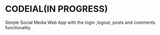 # CODEIAL(IN PROGRESS)
Simple Social Media Web App with the login ,logout, posts and comments functionality


